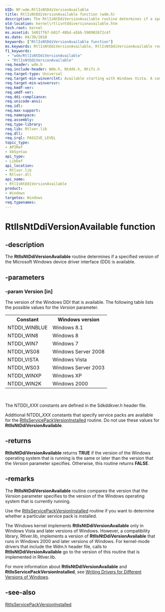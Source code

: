 ```yaml
---
UID: NF:wdm.RtlIsNtDdiVersionAvailable
title: RtlIsNtDdiVersionAvailable function (wdm.h)
description: The RtlIsNtDdiVersionAvailable routine determines if a specified version of the Microsoft Windows device driver interface (DDI) is available.
old-location: kernel\rtlisntddiversionavailable.htm
tech.root: kernel
ms.assetid: 54017f67-b01f-48bd-a5bb-598902672c4f
ms.date: 04/30/2018
keywords: ["RtlIsNtDdiVersionAvailable function"]
ms.keywords: RtlIsNtDdiVersionAvailable, RtlIsNtDdiVersionAvailable routine [Kernel-Mode Driver Architecture], k109_62b3efdd-6678-4e88-92cb-eaacff80bfab.xml, kernel.rtlisntddiversionavailable, wdm/RtlIsNtDdiVersionAvailable
f1_keywords:
 - "wdm/RtlIsNtDdiVersionAvailable"
 - "RtlIsNtDdiVersionAvailable"
req.header: wdm.h
req.include-header: Wdm.h, Ntddk.h, Ntifs.h
req.target-type: Universal
req.target-min-winverclnt: Available starting with Windows Vista. A compatibility library supports this routine in earlier versions of Windows (see Remarks section).
req.target-min-winversvr: 
req.kmdf-ver: 
req.umdf-ver: 
req.ddi-compliance: 
req.unicode-ansi: 
req.idl: 
req.max-support: 
req.namespace: 
req.assembly: 
req.type-library: 
req.lib: Rtlver.lib
req.dll: 
req.irql: PASSIVE_LEVEL
topic_type:
- APIRef
- kbSyntax
api_type:
- LibDef
api_location:
- Rtlver.lib
- Rtlver.dll
api_name:
- RtlIsNtDdiVersionAvailable
product:
- Windows
targetos: Windows
req.typenames: 
---
```


# RtlIsNtDdiVersionAvailable function


## -description


The <b>RtlIsNtDdiVersionAvailable</b> routine determines if a specified version of the Microsoft Windows device driver interface (DDI) is available.


## -parameters




### -param Version [in]

The version of the Windows DDI that is available. The following table lists the possible values for the <i>Version</i> parameter.

<table>
<tr>
<th>Constant</th>
<th>Windows version</th>
</tr>
<tr>
<td>
NTDDI_WINBLUE

</td>
<td>
Windows 8.1

</td>
</tr>
<tr>
<td>
NTDDI_WIN8

</td>
<td>
Windows 8

</td>
</tr>
<tr>
<td>
NTDDI_WIN7

</td>
<td>
Windows 7

</td>
</tr>
<tr>
<td>
NTDDI_WS08

</td>
<td>
Windows Server 2008

</td>
</tr>
<tr>
<td>
NTDDI_VISTA

</td>
<td>
Windows Vista

</td>
</tr>
<tr>
<td>
NTDDI_WS03

</td>
<td>
Windows Server 2003

</td>
</tr>
<tr>
<td>
NTDDI_WINXP

</td>
<td>
Windows XP

</td>
</tr>
<tr>
<td>
NTDDI_WIN2K

</td>
<td>
Windows 2000

</td>
</tr>
</table>
 

The NTDDI_<i>XXX</i> constants are defined in the Sdkddkver.h header file.

Additional NTDDI_<i>XXX</i> constants that specify service packs are available for the <a href="https://docs.microsoft.com/windows-hardware/drivers/ddi/wdm/nf-wdm-rtlisservicepackversioninstalled">RtlIsServicePackVersionInstalled</a> routine. Do not use these values for <b>RtlIsNtDdiVersionAvailable</b>. 


## -returns



<b>RtlIsNtDdiVersionAvailable</b> returns <b>TRUE</b> if the version of the Windows operating system that is running is the same or later than the version that the <i>Version</i> parameter specifies. Otherwise, this routine returns <b>FALSE</b>. 




## -remarks



The <b>RtlIsNtDdiVersionAvailable</b> routine compares the version that the <i>Version</i> parameter specifies to the version of the Windows operating system that is currently running.

Use the <a href="https://docs.microsoft.com/windows-hardware/drivers/ddi/wdm/nf-wdm-rtlisservicepackversioninstalled">RtlIsServicePackVersionInstalled</a> routine if you want to determine whether a particular service pack is installed.

The Windows kernel implements <b>RtlIsNtDdiVersionAvailable</b> only in Windows Vista and later versions of Windows. However, a compatibility library, Rtlver.lib, implements a version of <b>RtlIsNtDdiVersionAvailable</b> that runs in Windows 2000 and later versions of Windows. For kernel-mode drivers that include the Wdm.h header file, calls to <b>RtlIsNtDdiVersionAvailable</b> go to the version of this routine that is implemented in Rtlver.lib.

For more information about <b>RtlIsNtDdiVersionAvailable</b> and <b>RtlIsServicePackVersionInstalled</b>, see <a href="https://docs.microsoft.com/windows-hardware/drivers/gettingstarted/platforms-and-driver-versions">Writing Drivers for Different Versions of Windows</a>.




## -see-also




<a href="https://docs.microsoft.com/windows-hardware/drivers/ddi/wdm/nf-wdm-rtlisservicepackversioninstalled">RtlIsServicePackVersionInstalled</a>
 

 

